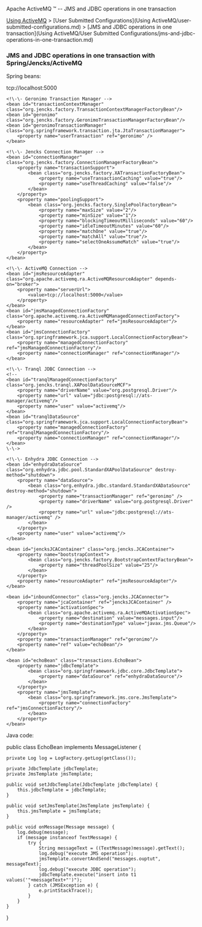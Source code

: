 Apache ActiveMQ ™ -- JMS and JDBC operations in one transaction 

[Using ActiveMQ](using-activemq.md) > [User Submitted Configurations](Using ActiveMQ/user-submitted-configurations.md) > [JMS and JDBC operations in one transaction](Using ActiveMQ/User Submitted Configurations/jms-and-jdbc-operations-in-one-transaction.md)


### JMS and JDBC operations in one transaction with Spring/Jencks/ActiveMQ

Spring beans:

<beans>
    <!\-\- ActiveMQ Broker -->
    <bean id="broker" class="org.apache.activemq.broker.BrokerService" init-method="start" destroy-method="stop">
        <property name="persistent" value="false"/>
        <property name="transportConnectorURIs">
            <list>
                <value>tcp://localhost:5000</value>
            </list>
        </property>
    </bean>

    <!\-\- Geronimo Transaction Manager -->
    <bean id="transactionContextManager" class="org.jencks.factory.TransactionContextManagerFactoryBean"/>
    <bean id="geronimo" class="org.jencks.factory.GeronimoTransactionManagerFactoryBean"/>
    <bean id="geronimoTransactionManager" class="org.springframework.transaction.jta.JtaTransactionManager">
        <property name="userTransaction" ref="geronimo" />
    </bean>

    <!\-\- Jencks Connection Manager -->
    <bean id="connectionManager" class="org.jencks.factory.ConnectionManagerFactoryBean">
        <property name="transactionSupport">
            <bean class="org.jencks.factory.XATransactionFactoryBean">
                <property name="useTransactionCaching" value="true"/>
                <property name="useThreadCaching" value="false"/>
            </bean>
        </property>
        <property name="poolingSupport">
            <bean class="org.jencks.factory.SinglePoolFactoryBean">
                <property name="maxSize" value="2"/>
                <property name="minSize" value="1"/>
                <property name="blockingTimeoutMilliseconds" value="60"/>
                <property name="idleTimeoutMinutes" value="60"/>
                <property name="matchOne" value="true"/>
                <property name="matchAll" value="true"/>
                <property name="selectOneAssumeMatch" value="true"/>
            </bean>
        </property>
    </bean>

    <!\-\- ActiveMQ Connection -->
    <bean id="jmsResourceAdapter" class="org.apache.activemq.ra.ActiveMQResourceAdapter" depends-on="broker">
        <property name="serverUrl">
            <value>tcp://localhost:5000</value>
        </property>
    </bean>
    <bean id="jmsManagedConnectionFactory" class="org.apache.activemq.ra.ActiveMQManagedConnectionFactory">
        <property name="resourceAdapter" ref="jmsResourceAdapter"/>
    </bean>
    <bean id="jmsConnectionFactory" class="org.springframework.jca.support.LocalConnectionFactoryBean">
        <property name="managedConnectionFactory" ref="jmsManagedConnectionFactory"/>
        <property name="connectionManager" ref="connectionManager"/>
    </bean>

    <!\-\- Tranql JDBC Connection -->
    <!--
    <bean id="tranqlManagedConnectionFactory" class="org.jencks.tranql.XAPoolDataSourceMCF">
        <property name="driverName" value="org.postgresql.Driver"/>
        <property name="url" value="jdbc:postgresql://ats-manager/activemq"/>
        <property name="user" value="activemq"/>
    </bean>
    <bean id="tranqlDataSource" class="org.springframework.jca.support.LocalConnectionFactoryBean">
        <property name="managedConnectionFactory" ref="tranqlManagedConnectionFactory"/>
        <property name="connectionManager" ref="connectionManager"/>
    </bean>
    \-\->

    <!\-\- Enhydra JDBC Connection -->
    <bean id="enhydraDataSource" class="org.enhydra.jdbc.pool.StandardXAPoolDataSource" destroy-method="shutdown">
        <property name="dataSource">
            <bean class="org.enhydra.jdbc.standard.StandardXADataSource" destroy-method="shutdown">
                <property name="transactionManager" ref="geronimo" />
                <property name="driverName" value="org.postgresql.Driver" />
                <property name="url" value="jdbc:postgresql://ats-manager/activemq" />
            </bean>
        </property>
        <property name="user" value="activemq"/>
    </bean>

    <bean id="jencksJCAContainer" class="org.jencks.JCAContainer">
        <property name="bootstrapContext">
            <bean class="org.jencks.factory.BootstrapContextFactoryBean">
                <property name="threadPoolSize" value="25"/>
            </bean>
        </property>
        <property name="resourceAdapter" ref="jmsResourceAdapter"/>
    </bean>

    <bean id="inboundConnector" class="org.jencks.JCAConnector">
        <property name="jcaContainer" ref="jencksJCAContainer" />
        <property name="activationSpec">
            <bean class="org.apache.activemq.ra.ActiveMQActivationSpec">
                <property name="destination" value="messages.input"/>
                <property name="destinationType" value="javax.jms.Queue"/>
            </bean>
        </property>
        <property name="transactionManager" ref="geronimo"/>
        <property name="ref" value="echoBean"/>
    </bean>

    <bean id="echoBean" class="transactions.EchoBean">
        <property name="jdbcTemplate">
            <bean class="org.springframework.jdbc.core.JdbcTemplate">
                <property name="dataSource" ref="enhydraDataSource"/>
            </bean>
        </property>
        <property name="jmsTemplate">
            <bean class="org.springframework.jms.core.JmsTemplate">
                <property name="connectionFactory" ref="jmsConnectionFactory"/>
            </bean>
        </property>
    </bean>
</beans>

Java code:

public class EchoBean implements MessageListener {

    private Log log = LogFactory.getLog(getClass());

    private JdbcTemplate jdbcTemplate;
    private JmsTemplate jmsTemplate;

    public void setJdbcTemplate(JdbcTemplate jdbcTemplate) {
        this.jdbcTemplate = jdbcTemplate;
    }

    public void setJmsTemplate(JmsTemplate jmsTemplate) {
        this.jmsTemplate = jmsTemplate;
    }

    public void onMessage(Message message) {
        log.debug(message);
        if (message instanceof TextMessage) {
            try {
                String messageText = ((TextMessage)message).getText();
                log.debug("execute JMS operation");
                jmsTemplate.convertAndSend("messages.ouptut", messageText);
                log.debug("execute JDBC operation");
                jdbcTemplate.execute("insert into t1 values('"+messageText+"')");
            } catch (JMSException e) {
                e.printStackTrace();
            }
        }
    }
}

